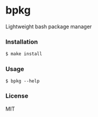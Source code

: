 bpkg
====

Lightweight bash package manager

### Installation

```sh
$ make install
```

### Usage

```
$ bpkg --help
```

### License

MIT
